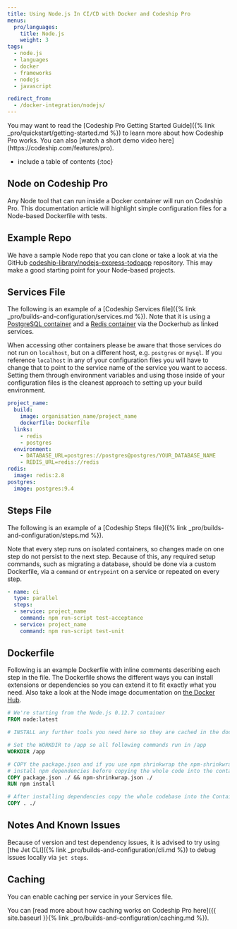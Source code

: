 ```yaml
---
title: Using Node.js In CI/CD with Docker and Codeship Pro
menus:
  pro/languages:
    title: Node.js
    weight: 3
tags:
  - node.js
  - languages
  - docker
  - frameworks
  - nodejs
  - javascript

redirect_from:
  - /docker-integration/nodejs/
---
```


<div class="info-block">
You may want to read the [Codeship Pro Getting Started Guide]({% link _pro/quickstart/getting-started.md %}) to learn more about how Codeship Pro works. You can also [watch a short demo video here](https://codeship.com/features/pro).
</div>

* include a table of contents
{:toc}

## Node on Codeship Pro

Any Node tool that can run inside a Docker container will run on Codeship Pro. This documentation article will highlight simple configuration files for a Node-based Dockerfile with tests.

## Example Repo

We have a sample Node repo that you can clone or take a look at via the GitHub [codeship-library/nodejs-express-todoapp](https://github.com/codeship-library/nodejs-express-todoapp) repository. This may make a good starting point for your Node-based projects.


## Services File

The following is an example of a [Codeship Services file]({% link _pro/builds-and-configuration/services.md %}). Note that it is using a [PostgreSQL container](https://hub.docker.com/_/postgres/) and a [Redis container](https://hub.docker.com/_/redis/) via the Dockerhub as linked services.

When accessing other containers please be aware that those services do not run on `localhost`, but on a different host, e.g. `postgres` or `mysql`. If you reference `localhost` in any of your configuration files you will have to change that to point to the service name of the service you want to access. Setting them through environment variables and using those inside of your configuration files is the cleanest approach to setting up your build environment.

```yaml
project_name:
  build:
    image: organisation_name/project_name
    dockerfile: Dockerfile
  links:
    - redis
    - postgres
  environment:
    - DATABASE_URL=postgres://postgres@postgres/YOUR_DATABASE_NAME
    - REDIS_URL=redis://redis
redis:
  image: redis:2.8
postgres:
  image: postgres:9.4
```

## Steps File

The following is an example of a [Codeship Steps file]({% link _pro/builds-and-configuration/steps.md %}).

Note that every step runs on isolated containers, so changes made on one step do not persist to the next step.  Because of this, any required setup commands, such as migrating a database, should be done via a custom Dockerfile, via a `command` or `entrypoint` on a service or repeated on every step.

```yaml
- name: ci
  type: parallel
  steps:
  - service: project_name
    command: npm run-script test-acceptance
  - service: project_name
    command: npm run-script test-unit
```

## Dockerfile

Following is an example Dockerfile with inline comments describing each step in the file. The Dockerfile shows the different ways you can install extensions or dependencies so you can extend it to fit exactly what you need. Also take a look at the Node image documentation on [the Docker Hub](https://hub.docker.com/_/node/).

```Dockerfile
# We're starting from the Node.js 0.12.7 container
FROM node:latest

# INSTALL any further tools you need here so they are cached in the docker build

# Set the WORKDIR to /app so all following commands run in /app
WORKDIR /app

# COPY the package.json and if you use npm shrinkwrap the npm-shrinkwrap.json and
# install npm dependencies before copying the whole code into the container.
COPY package.json ./ && npm-shrinkwrap.json ./
RUN npm install

# After installing dependencies copy the whole codebase into the Container to not invalidate the cache before
COPY . ./
```

## Notes And Known Issues

Because of version and test dependency issues, it is advised to try using [the Jet CLI]({% link _pro/builds-and-configuration/cli.md %}) to debug issues locally via `jet steps`.

## Caching

You can enable caching per service in your Services file.

You can [read more about how caching works on Codeship Pro here]({{ site.baseurl }}{% link _pro/builds-and-configuration/caching.md %}).

